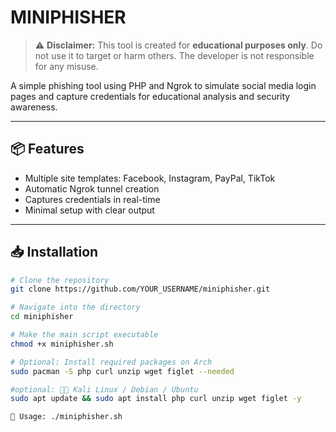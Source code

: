 # MINIPHISHER

> ⚠️ **Disclaimer:** This tool is created for **educational purposes only**. Do not use it to target or harm others. The developer is not responsible for any misuse.

A simple phishing tool using PHP and Ngrok to simulate social media login pages and capture credentials for educational analysis and security awareness.

---

## 📦 Features

- Multiple site templates: Facebook, Instagram, PayPal, TikTok
- Automatic Ngrok tunnel creation
- Captures credentials in real-time
- Minimal setup with clear output

---

## 📥 Installation

```bash
# Clone the repository
git clone https://github.com/YOUR_USERNAME/miniphisher.git

# Navigate into the directory
cd miniphisher

# Make the main script executable
chmod +x miniphisher.sh

# Optional: Install required packages on Arch
sudo pacman -S php curl unzip wget figlet --needed

#optional: 🐱‍💻 Kali Linux / Debian / Ubuntu
sudo apt update && sudo apt install php curl unzip wget figlet -y

🚀 Usage: ./miniphisher.sh
